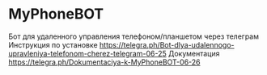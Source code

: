 # MyPhoneBOT
 Бот для удаленного управления телефоном/планшетом через телеграм
Инструкция по установке  https://telegra.ph/Bot-dlya-udalennogo-upravleniya-telefonom-cherez-telegram-06-25
Документация https://telegra.ph/Dokumentaciya-k-MyPhoneBOT-06-26
